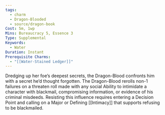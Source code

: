 ```yaml
---
tags:
  - charm
  - Dragon-Blooded
  - source/dragon-book
Cost: 5m, 1wp
Mins: Bureaucracy 5, Essence 3
Type: Supplemental
Keywords:
  - Water
Duration: Instant
Prerequisite Charms:
  - "[[Water-Stained Ledger]]"
---
```

Dredging up her foe’s deepest secrets, the Dragon-Blood confronts him with a secret he’d thought forgotten. The Dragon-Blood rerolls non-1 failures on a threaten roll made with any social Ability to intimidate a character with blackmail, compromising information, or evidence of his criminal misdeeds. Resisting this influence requires entering a Decision Point and calling on a Major or Defining [[Intimacy]] that supports refusing to be blackmailed.